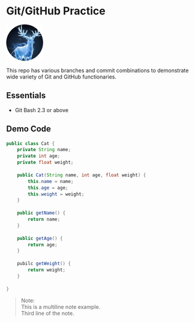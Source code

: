 # Git/GitHub Practice

![Patronus](./images/patronus4.jpg)

This repo has various branches and commit combinations to demonstrate wide variety of Git and GitHub functionaries.

## Essentials

- Git Bash 2.3 or above

## Demo Code

```java
public class Cat {
    private String name;
    private int age;
    private float weight;

    public Cat(String name, int age, float weight) {
        this.name = name;
        this.age = age;
        this.weight = weight;
    }

    public getName() {
        return name;
    }

    public getAge() {
        return age;
    }

    pubilc getWeight() {
        return weight;
    }

}
```

> Note:  
>  This is a multiline note example.  
>  Third line of the note.
